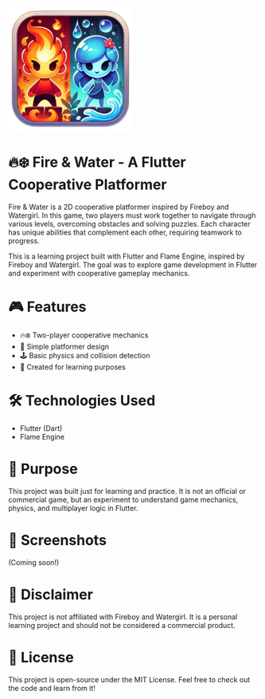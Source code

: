 <img src="/assets/images/logo/fireboy_watergirl_logo.png" alt="Logo" width="250">

# 🔥❄️ Fire & Water - A Flutter Cooperative Platformer
Fire &amp; Water is a 2D cooperative platformer inspired by Fireboy and Watergirl. In this game, two players must work together to navigate through various levels, overcoming obstacles and solving puzzles. Each character has unique abilities that complement each other, requiring teamwork to progress.

This is a learning project built with Flutter and Flame Engine, inspired by Fireboy and Watergirl. The goal was to explore game development in Flutter and experiment with cooperative gameplay mechanics.

# 🎮 Features
- 🔥❄️ Two-player cooperative mechanics
- 🎨 Simple platformer design
- 🕹️ Basic physics and collision detection
- 🎯 Created for learning purposes


# 🛠️ Technologies Used
- Flutter (Dart)
- Flame Engine

# 🎯 Purpose
This project was built just for learning and practice. It is not an official or commercial game, but an experiment to understand game mechanics, physics, and multiplayer logic in Flutter.

# 📸 Screenshots
(Coming soon!)

# 📝 Disclaimer
This project is not affiliated with Fireboy and Watergirl. It is a personal learning project and should not be considered a commercial product.

# 📜 License
This project is open-source under the MIT License. Feel free to check out the code and learn from it!
